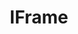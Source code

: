 ---
title: IFrame
redirect_to: https://ucfopen.github.io/Obojobo-Docs/releases/v3.4.0/developers/obo_nodes/i_frame
---